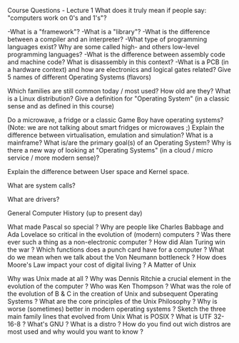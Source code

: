 Course Questions - Lecture 1 
What does it truly mean if people say: "computers work on 0's and 1's"?

-What is a "framework"?
-What is a "library"?
-What is the difference between a compiler and an interpreter?
-What type of programming languages exist? Why are some called high- and others low-level programming languages?
-What is the difference between assembly code and machine code? What is disassembly in this context?
-What is a PCB (in a hardware context) and how are electronics and logical gates related? 
Give 5 names of different Operating Systems (flavors)

Which families are still common today / most used?
How old are they?
What is a Linux distribution?
Give a definition for "Operating System" (in a classic sense and as defined in this course)

Do a microwave, a fridge or a classic Game Boy have operating systems? (Note: we are not talking about smart fridges or microwaves ;)
Explain the difference between virtualisation, emulation and simulation?
What is a mainframe?
What is/are the primary goal(s) of an Operating System?
Why is there a new way of looking at "Operating Systems" (in a cloud / micro service / more modern sense)?

Explain the difference between User space and Kernel space.

What are system calls?

What are drivers?

General Computer History (up to present day)

What made Pascal so special ?
Why are people like Charles Babbage and Ada Lovelace so critical in the evolution of (modern) computers ?
Was there ever such a thing as a non-electronic computer ?
How did Alan Turing win the war ?
Which functions does a punch card have for a computer ?
What do we mean when we talk about the Von Neumann bottleneck ?
How does Moore's Law impact your cost of digital living ?
A Matter of Unix

Why was Unix made at all ?
Why was Dennis Ritchie a crucial element in the evolution of the computer ?
Who was Ken Thompson ?
What was the role of the evolution of B & C in the creation of Unix and subsequent Operating Systems ?
What are the core principles of the Unix Philosophy ?
Why is worse (sometimes) better in modern operating systems ?
Sketch the three main family lines that evolved from Unix
What is POSIX ?
What is UTF 32-16-8 ?
What's GNU ?
What is a distro ?
How do you find out wich distros are most used and why would you want to know ?
